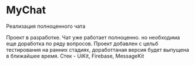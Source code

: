 # MyChat
Реализация полноценного чата 

Проект в разработке. Чат уже работает полноценно. но необходима еще доработка по ряду вопросов. Проект добавлен с цельб тестирования на ранних стадиях, доработтаная версия будет выпущена в ближайшее время.
Стек - UiKit, Firebase, MessageKit
